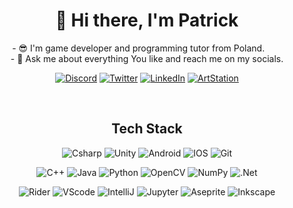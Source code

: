 <h1 align="center"> 👋 Hi there, I'm Patrick </h1>

<p align="center">
- 😎 I'm game developer and programming tutor from Poland. &nbsp;&nbsp;&nbsp;&nbsp;&nbsp;&nbsp; <br>
- 💬 Ask me about everything You like and reach me on my socials. <br>
</p>

<p align="center">
  <a target="_blank" href="https://www.discordapp.com/users/350412328170422273"><img alt="Discord" src="https://img.shields.io/badge/discord-%237289DA.svg?style=for-the-badge&logo=discord&logoColor=white"/></a>
  <a target="_blank" href="https://twitter.com/skallu0711"><img alt="Twitter" src="https://img.shields.io/badge/Twitter-%231DA1F2.svg?style=for-the-badge&logo=Twitter&logoColor=white"/></a>
  <a target="_blank" href="https://www.linkedin.com/in/kaminski-patryk"><img alt="LinkedIn" src="https://img.shields.io/badge/linkedin-%230077B5.svg?style=for-the-badge&logo=linkedin&logoColor=white"/></a>
  <a target="_blank" href="https://skallu.itch.io/"><img alt="ArtStation" src="https://img.shields.io/badge/Itch-%23FF0B34.svg?style=for-the-badge&logo=Itch.io&logoColor=white"/></a>
</p>

<br>

<h2 align="center"> Tech Stack </h2>
<p align="center">
  <img alt="Csharp" src="https://img.shields.io/badge/c%23-%23239120.svg?style=for-the-badge&logo=c-sharp&logoColor=white">
  <img alt="Unity" src="https://img.shields.io/badge/unity-%23000000.svg?style=for-the-badge&logo=unity&logoColor=white">
  <img alt="Android" src="https://img.shields.io/badge/Android-3DDC84?style=for-the-badge&logo=android&logoColor=white">
  <img alt="IOS" src="https://img.shields.io/badge/iOS-000000?style=for-the-badge&logo=ios&logoColor=white">
  <img alt="Git" src="https://img.shields.io/badge/git-%23F05033.svg?style=for-the-badge&logo=git&logoColor=white">
</p>

<p align="center">
  <img alt="C++" src="https://img.shields.io/badge/c++-%2300599C.svg?style=for-the-badge&logo=c%2B%2B&logoColor=white">
  <img alt="Java" src="https://img.shields.io/badge/java-%23ED8B00.svg?style=for-the-badge&logo=java&logoColor=white">
  <img alt="Python" src="https://img.shields.io/badge/python-3670A0?style=for-the-badge&logo=python&logoColor=ffdd54">
  <img alt="OpenCV" src="https://img.shields.io/badge/opencv-%23white.svg?style=for-the-badge&logo=opencv&logoColor=white">
  <img alt="NumPy" src="https://img.shields.io/badge/numpy-%23013243.svg?style=for-the-badge&logo=numpy&logoColor=white">
  <img alt=".Net" src="https://img.shields.io/badge/.NET-5C2D91?style=for-the-badge&logo=.net&logoColor=white">
</p>

<p align="center">
  <img alt="Rider" src="https://img.shields.io/badge/Rider-000000.svg?style=for-the-badge&logo=Rider&logoColor=white&color=black&labelColor=crimson">
  <img alt="VScode" src="https://img.shields.io/badge/VS%20Code-0078d7.svg?style=for-the-badge&logo=visual-studio-code&logoColor=white">
  <img alt="IntelliJ" src="https://img.shields.io/badge/IntelliJ%20IDEA-000000.svg?style=for-the-badge&logo=intellij-idea&logoColor=white">
  <img alt="Jupyter" src="https://img.shields.io/badge/jupyter-%23FA0F00.svg?style=for-the-badge&logo=jupyter&logoColor=white">
  <img alt="Aseprite" src="https://img.shields.io/badge/Aseprite-FFFFFF?style=for-the-badge&logo=Aseprite&logoColor=#7D929E">
  <img alt="Inkscape" src="https://img.shields.io/badge/Inkscape-e0e0e0?style=for-the-badge&logo=inkscape&logoColor=080A13">
</p>


<!--
**Skallu0711/Skallu0711** is a ✨ _special_ ✨ repository because its `README.md` (this file) appears on your GitHub profile.

Here are some ideas to get you started:

- 🔭 I’m currently working on ...
- 🌱 I’m currently learning ...
- 👯 I’m looking to collaborate on ...
- 🤔 I’m looking for help with ...
- 💬 You can ask me about ...
- 📫 How to reach me: ...
- 😄 Pronouns: ...
- ⚡ Fun fact: ...
-->
